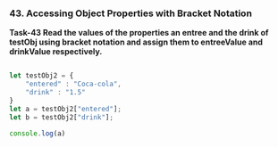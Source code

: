 ### 43. Accessing Object Properties with Bracket Notation
**Task-43 Read the values of the properties an entree and the drink of testObj using bracket notation and assign them to entreeValue and drinkValue respectively.**
```js

let testObj2 = {
    "entered" : "Coca-cola",
    "drink" : "1.5"
}
let a = testObj2["entered"];
let b = testObj2["drink"];

console.log(a)